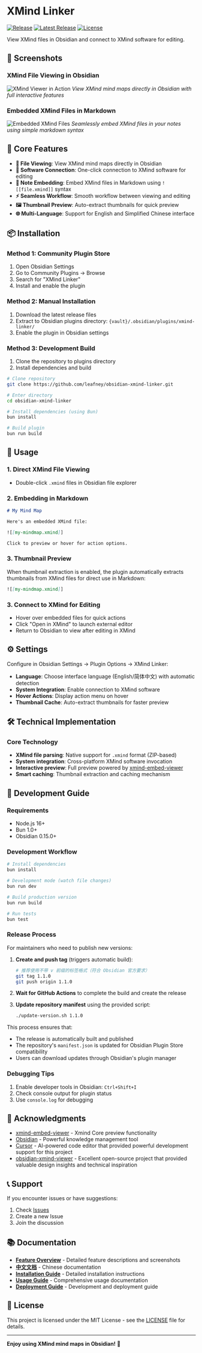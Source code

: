# XMind Linker

[![Release](https://github.com/leafney/obsidian-xmind-linker/workflows/Release/badge.svg)](https://github.com/leafney/obsidian-xmind-linker/actions/workflows/release.yml)
[![Latest Release](https://img.shields.io/github/v/release/leafney/obsidian-xmind-linker)](https://github.com/leafney/obsidian-xmind-linker/releases)
[![License](https://img.shields.io/github/license/leafney/obsidian-xmind-linker)](https://github.com/leafney/obsidian-xmind-linker/blob/main/LICENSE)

View XMind files in Obsidian and connect to XMind software for editing.

## 📸 Screenshots

### XMind File Viewing in Obsidian
![XMind Viewer in Action](docs/image01.png)
*View XMind mind maps directly in Obsidian with full interactive features*

### Embedded XMind Files in Markdown
![Embedded XMind Files](docs/image02.png)
*Seamlessly embed XMind files in your notes using simple markdown syntax*

## 🌟 Core Features

- **📖 File Viewing**: View XMind mind maps directly in Obsidian
- **🔗 Software Connection**: One-click connection to XMind software for editing
- **📄 Note Embedding**: Embed XMind files in Markdown using `![[file.xmind]]` syntax
- **⚡ Seamless Workflow**: Smooth workflow between viewing and editing
- **🖼️ Thumbnail Preview**: Auto-extract thumbnails for quick preview
- **🌐 Multi-Language**: Support for English and Simplified Chinese interface

## 📦 Installation

### Method 1: Community Plugin Store

1. Open Obsidian Settings
2. Go to Community Plugins → Browse
3. Search for "XMind Linker"
4. Install and enable the plugin

### Method 2: Manual Installation

1. Download the latest release files
2. Extract to Obsidian plugins directory: `{vault}/.obsidian/plugins/xmind-linker/`
3. Enable the plugin in Obsidian settings

### Method 3: Development Build

1. Clone the repository to plugins directory
2. Install dependencies and build

```bash
# Clone repository
git clone https://github.com/leafney/obsidian-xmind-linker.git

# Enter directory
cd obsidian-xmind-linker

# Install dependencies (using Bun)
bun install

# Build plugin
bun run build
```

## 🚀 Usage

### 1. Direct XMind File Viewing

- Double-click `.xmind` files in Obsidian file explorer

### 2. Embedding in Markdown

```markdown
# My Mind Map

Here's an embedded XMind file:

![[my-mindmap.xmind]]

Click to preview or hover for action options.
```

### 3. Thumbnail Preview

When thumbnail extraction is enabled, the plugin automatically extracts thumbnails from XMind files for direct use in Markdown:

```markdown
![[my-mindmap.xmind]]
```

### 3. Connect to XMind for Editing
- Hover over embedded files for quick actions
- Click "Open in XMind" to launch external editor
- Return to Obsidian to view after editing in XMind

## ⚙️ Settings

Configure in Obsidian Settings → Plugin Options → XMind Linker:

- **Language**: Choose interface language (English/简体中文) with automatic detection
- **System Integration**: Enable connection to XMind software
- **Hover Actions**: Display action menu on hover
- **Thumbnail Cache**: Auto-extract thumbnails for faster preview

## 🛠️ Technical Implementation

### Core Technology
- **XMind file parsing**: Native support for `.xmind` format (ZIP-based)
- **System integration**: Cross-platform XMind software invocation
- **Interactive preview**: Full preview powered by [xmind-embed-viewer](https://github.com/xmindltd/xmind-embed-viewer)
- **Smart caching**: Thumbnail extraction and caching mechanism

## 🔧 Development Guide

### Requirements

- Node.js 16+
- Bun 1.0+
- Obsidian 0.15.0+

### Development Workflow

```bash
# Install dependencies
bun install

# Development mode (watch file changes)
bun run dev

# Build production version
bun run build

# Run tests
bun test
```

### Release Process

For maintainers who need to publish new versions:

1. **Create and push tag** (triggers automatic build):
   ```bash
   # 推荐使用不带 v 前缀的标签格式（符合 Obsidian 官方要求）
   git tag 1.1.0
   git push origin 1.1.0
   ```

2. **Wait for GitHub Actions** to complete the build and create the release

3. **Update repository manifest** using the provided script:
   ```bash
   ./update-version.sh 1.1.0
   ```

This process ensures that:
- The release is automatically built and published
- The repository's `manifest.json` is updated for Obsidian Plugin Store compatibility
- Users can download updates through Obsidian's plugin manager

### Debugging Tips

1. Enable developer tools in Obsidian: `Ctrl+Shift+I`
2. Check console output for plugin status
3. Use `console.log` for debugging

## 🙏 Acknowledgments

- [xmind-embed-viewer](https://github.com/xmindltd/xmind-embed-viewer) - Xmind Core preview functionality
- [Obsidian](https://obsidian.md/) - Powerful knowledge management tool
- [Cursor](https://cursor.sh/) - AI-powered code editor that provided powerful development support for this project
- [obsidian-xmind-viewer](https://github.com/Ssentiago/obsidian-xmind-viewer) - Excellent open-source project that provided valuable design insights and technical inspiration


## 📞 Support

If you encounter issues or have suggestions:

1. Check [Issues](https://github.com/leafney/obsidian-xmind-linker/issues)
2. Create a new Issue
3. Join the discussion

## 📚 Documentation

- **[Feature Overview](docs/FEATURES.md)** - Detailed feature descriptions and screenshots
- **[中文文档](README_ZH.md)** - Chinese documentation
- **[Installation Guide](docs/INSTALL.md)** - Detailed installation instructions
- **[Usage Guide](docs/USAGE_GUIDE.md)** - Comprehensive usage documentation
- **[Deployment Guide](docs/DEPLOYMENT.md)** - Development and deployment guide

## 📄 License

This project is licensed under the MIT License - see the [LICENSE](LICENSE) file for details.

---

**Enjoy using XMind mind maps in Obsidian!** 🎉 